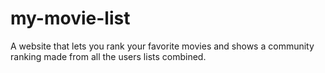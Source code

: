 # my-movie-list
A website that lets you rank your favorite movies and shows a community ranking made from all the users lists combined.
